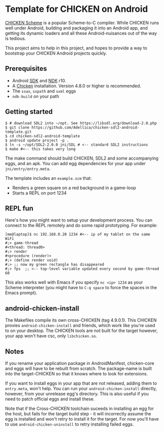 
# Template for CHICKEN on Android

[CHICKEN Scheme](call-cc.org) is a popular Scheme-to-C compiler. While
CHICKEN runs well under Android, building and packaging it into an
Android app, and getting its dynamic loaders and all these
Android-nuisances out of the way is tedious.

This project aims to help in this project, and hopes to provide a way
to bootstrap your CHICKEN Android projects quickly.

## Prerequisites

* Android [SDK](http://developer.android.com/sdk/) and
  [NDK](http://developer.android.com/tools/sdk/ndk/) r10.
* A [Chicken](http://code.call-cc.org) installation. Version 4.8.0 or
  higher is recommended.
* The `ssax`, `sxpath` and `sxml` eggs
* `ndk-build` on your path

## Getting started

```
$ # download SDL2 into ~/opt. See https://libsdl.org/download-2.0.php
$ git clone https://github.com/Adellica/chicken-sdl2-android-template.git
$ cd chicken-sdl2-android-template
$ android update project -p .
$ ln -s ~/opt/SDL2-2.0.0 jni/SDL # <-- standard SDL2 instructions
$ make #<-- this takes very long
```

The make command should build CHICKEN, SDL2 and some accompanying
eggs, and an apk. You can add egg dependencies for your app under
`jni/entry/entry.meta`.

The template includes an `example.scm` that:

- Renders a green square on a red background in a game-loop
- Starts a REPL on port 1234

## REPL fun

Here's how you might want to setup your development process. You can
connect to the REPL remotely and do some rapid prototyping. For
example:

```
[me@laptop]$ nc 192.168.0.20 1234 #<-- ip of my tablet on the same WiFi
#;> game-thread
#<thread: thread0>
#;> render
#<procedure (render)>
#;> (define render void)
#;> ;; now my green rectangle has disappeared
#;> fps  ;; <-- top-level variable updated every second by game-thread
60
```

This also works well with Emacs if you specify `nc <ip> 1234` as your
Scheme interpreter (you might have to `C-q space` to force the spaces
in the Emacs prompt).

## android-chicken-install

The Makefiles compile its own cross-CHICKEN (tag 4.9.0.1). This
CHICKEN provies `android-chicken-install` and friends, which work like
you're used to on your desktop. The CHICKEN tools are not built for
the target however, your app won't have csc, only `libchicken.so`.

## Notes

If you rename your application package in AndroidManifest,
chicken-core and eggs will have to be rebuilt from scratch. The
package-name is built into the target-CHICKEN so that it knows where
to look for extensions.

If you want to install eggs in your app that are not released, adding
them to `entry.meta`, won't help. You can run your
`android-chicken-install` directly, however, from your unrelease egg's
directory. This is also useful if you need to patch official eggs and
install these.

Note that if the Cross-CHICKEN toolchain suceeds in installing an egg
for the host, but fails for the target build step - it will
incorrectly assume the egg is installed and won't retry to install it
for the target. For now you'll have to use `android-chicken-uninstall`
to retry installing failed eggs.
